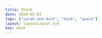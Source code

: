 ```yaml
---
title: Chalk
date: 2020-05-03
tags: ["sarah-and-duck", "duck", "quack"]
layout: layouts/post.njk
key: duck
---
```

